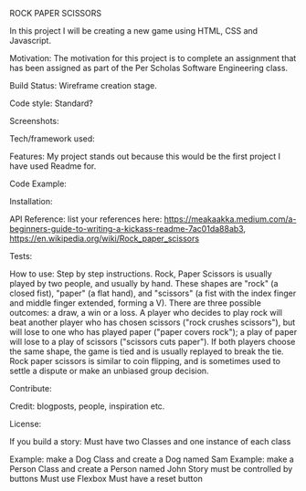 ROCK PAPER SCISSORS

In this project I will be creating a new game using HTML, CSS and Javascript.

Motivation: The motivation for this project is to complete an assignment that has been assigned as part of the Per Scholas Software Engineering class.

Build Status: Wireframe creation stage.  

Code style: Standard?

Screenshots: 

Tech/framework used: 

Features: My project stands out because this would be the first project I have used Readme for.

Code Example: 

Installation: 

API Reference: list your references here: 
	https://meakaakka.medium.com/a-beginners-guide-to-writing-a-kickass-readme-7ac01da88ab3, 
	https://en.wikipedia.org/wiki/Rock_paper_scissors

Tests: 

How to use: Step by step instructions.  Rock, Paper Scissors is usually played by two people, and usually by hand.  These shapes are "rock" (a closed fist), "paper" (a flat hand), and "scissors" (a fist with the index finger and middle finger extended, forming a V).  There are three possible outcomes: a draw, a win or a loss. A player who decides to play rock will beat another player who has chosen scissors ("rock crushes scissors"), but will lose to one who has played paper ("paper covers rock"); a play of paper will lose to a play of scissors ("scissors cuts paper"). If both players choose the same shape, the game is tied and is usually replayed to break the tie.  Rock paper scissors is similar to coin flipping, and is sometimes used to settle a dispute or make an unbiased group decision.

Contribute: 

Credit: blogposts, people, inspiration etc.

License: 

If you build a story:
Must have two Classes and one instance of each class

Example: make a Dog Class and create a Dog named Sam
Example: make a Person Class and create a Person named John
Story must be controlled by buttons
Must use Flexbox
Must have a reset button
